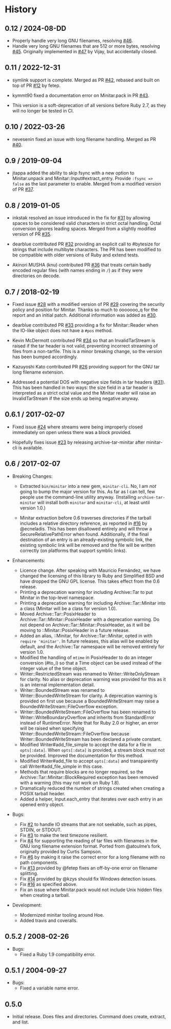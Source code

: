 # History

## 0.12 / 2024-08-DD

- Properly handle very long GNU filenames, resolving [#46][].
- Handle very long GNU filenames that are 512 or more bytes, resolving [#45][].
  Originally implemented in [#47][] by Vijay, but accidentally closed.

## 0.11 / 2022-12-31

- symlink support is complete. Merged as PR [#42][], rebased and built on top of
  PR [#12][] by fetep.

- kymmt90 fixed a documentation error on Minitar.pack in PR [#43][].

- This version is a soft-deprecation of all versions before Ruby 2.7, as they
  will no longer be tested in CI.

## 0.10 / 2022-03-26

- nevesenin fixed an issue with long filename handling. Merged as PR [#40][].

## 0.9 / 2019-09-04

- jtappa added the ability to skip fsync with a new option to Minitar.unpack
  and Minitar::Input#extract_entry. Provide `:fsync => false` as the last
  parameter to enable. Merged from a modified version of PR [#37][].

## 0.8 / 2019-01-05

- inkstak resolved an issue introduced in the fix for [#31][] by allowing
  spaces to be considered valid characters in strict octal handling. Octal
  conversion ignores leading spaces. Merged from a slightly modified version
  of PR [#35][].

- dearblue contributed PR [#32][] providing an explicit call to #bytesize for
  strings that include multibyte characters. The PR has been modified to be
  compatible with older versions of Ruby and extend tests.

- Akinori MUSHA (knu) contributed PR [#36][] that treats certain badly
  encoded regular files (with names ending in `/`) as if they were
  directories on decode.

## 0.7 / 2018-02-19

- Fixed issue [#28][] with a modified version of PR [#29][] covering the
  security policy and position for Minitar. Thanks so much to ooooooo_q for
  the report and an initial patch. Additional information was added as
  [#30][].

- dearblue contributed PR [#33][] providing a fix for Minitar::Reader when
  the IO-like object does not have a `#pos` method.

- Kevin McDermott contributed PR [#34][] so that an InvalidTarStream is
  raised if the tar header is not valid, preventing incorrect streaming of
  files from a non-tarfile. This is a minor breaking change, so the version
  has been bumped accordingly.

- Kazuyoshi Kato contributed PR [#26][] providing support for the GNU tar
  long filename extension.

- Addressed a potential DOS with negative size fields in tar headers
  ([#31][]). This has been handled in two ways: the size field in a tar
  header is interpreted as a strict octal value and the Minitar reader will
  raise an InvalidTarStream if the size ends up being negative anyway.

## 0.6.1 / 2017-02-07

- Fixed issue [#24][] where streams were being improperly closed immediately
  on open unless there was a block provided.

- Hopefully fixes issue [#23][] by releasing archive-tar-minitar after
  minitar-cli is available.

## 0.6 / 2017-02-07

- Breaking Changes:

  - Extracted `bin/minitar` into a new gem, `minitar-cli`. No, I am _not_
    going to bump the major version for this. As far as I can tell, few
    people use the command-line utility anyway. (Installing
    `archive-tar-minitar` will install both `minitar` and `minitar-cli`, at
    least until version 1.0.)

  - Minitar extraction before 0.6 traverses directories if the tarball
    includes a relative directory reference, as reported in [#16][] by
    @ecneladis. This has been disallowed entirely and will throw a
    SecureRelativePathError when found. Additionally, if the final
    destination of an entry is an already-existing symbolic link, the
    existing symbolic link will be removed and the file will be written
    correctly (on platforms that support symblic links).

- Enhancements:

  - Licence change. After speaking with Mauricio Fernández, we have changed
    the licensing of this library to Ruby and Simplified BSD and have
    dropped the GNU GPL license. This takes effect from the 0.6 release.
  - Printing a deprecation warning for including Archive::Tar to put
    Minitar in the top-level namespace.
  - Printing a deprecation warning for including Archive::Tar::Minitar into
    a class (Minitar will be a class for version 1.0).
  - Moved Archive::Tar::PosixHeader to Archive::Tar::Minitar::PosixHeader
    with a deprecation warning. Do not depend on
    Archive::Tar::Minitar::PosixHeader, as it will be moving to
    ::Minitar::PosixHeader in a future release.
  - Added an alias, ::Minitar, for Archive::Tar::Minitar, opted in with
    `require 'minitar'`. In future releases, this alias will be enabled by
    default, and the Archive::Tar namespace will be removed entirely for
    version 1.0.
  - Modified the handling of `mtime` in PosixHeader to do an integer
    conversion (#to_i) so that a Time object can be used instead of the
    integer value of the time object.
  - Writer::RestrictedStream was renamed to Writer::WriteOnlyStream for
    clarity. No alias or deprecation warning was provided for this as it is
    an internal implementation detail.
  - Writer::BoundedStream was renamed to Writer::BoundedWriteStream for
    clarity. A deprecation warning is provided on first use because a
    BoundedWriteStream may raise a BoundedWriteStream::FileOverflow
    exception.
  - Writer::BoundedWriteStream::FileOverflow has been renamed to
    Writer::WriteBoundaryOverflow and inherits from StandardError instead
    of RuntimeError. Note that for Ruby 2.0 or higher, an error will be
    raised when specifying Writer::BoundedWriteStream::FileOverflow because
    Writer::BoundedWriteStream has been declared a private constant.
  - Modified Writer#add_file_simple to accept the data for a
    file in `opts[:data]`. When `opts[:data]` is provided, a stream block
    must not be provided. Improved the documentation for this method.
  - Modified Writer#add_file to accept `opts[:data]` and transparently call
    Writer#add_file_simple in this case.
  - Methods that require blocks are no longer required, so the
    Archive::Tar::Minitar::BlockRequired exception has been removed with a
    warning (this may not work on Ruby 1.8).
  - Dramatically reduced the number of strings created when creating a
    POSIX tarball header.
  - Added a helper, Input.each_entry that iterates over each entry in an
    opened entry object.

- Bugs:

  - Fix [#2][] to handle IO streams that are not seekable, such as pipes,
    STDIN, or STDOUT.
  - Fix [#3][] to make the test timezone resilient.
  - Fix [#4][] for supporting the reading of tar files with filenames in
    the GNU long filename extension format. Ported from @atoulme’s fork,
    originally provided by Curtis Sampson.
  - Fix [#6][] by making it raise the correct error for a long filename
    with no path components.
  - Fix [#13][] provided by @fetep fixes an off-by-one error on filename
    splitting.
  - Fix [#14][] provided by @kzys should fix Windows detection issues.
  - Fix [#16][] as specified above.
  - Fix an issue where Minitar.pack would not include Unix hidden files
    when creating a tarball.

- Development:

  - Modernized minitar tooling around Hoe.
  - Added travis and coveralls.

## 0.5.2 / 2008-02-26

- Bugs:
  - Fixed a Ruby 1.9 compatibility error.

## 0.5.1 / 2004-09-27

- Bugs:
  - Fixed a variable name error.

## 0.5.0

- Initial release. Does files and directories. Command does create, extract,
  and list.

[#2]: https://github.com/halostatue/minitar/issues/2
[#3]: https://github.com/halostatue/minitar/issues/3
[#4]: https://github.com/halostatue/minitar/issues/4
[#6]: https://github.com/halostatue/minitar/issues/6
[#12]: https://github.com/halostatue/minitar/pull/12
[#13]: https://github.com/halostatue/minitar/issues/13
[#14]: https://github.com/halostatue/minitar/issues/14
[#16]: https://github.com/halostatue/minitar/issues/16
[#23]: https://github.com/halostatue/minitar/issues/23
[#24]: https://github.com/halostatue/minitar/issues/24
[#26]: https://github.com/halostatue/minitar/issues/27
[#28]: https://github.com/halostatue/minitar/issues/28
[#29]: https://github.com/halostatue/minitar/pull/29
[#30]: https://github.com/halostatue/minitar/issues/30
[#31]: https://github.com/halostatue/minitar/issues/31
[#32]: https://github.com/halostatue/minitar/pull/32
[#33]: https://github.com/halostatue/minitar/pull/33
[#34]: https://github.com/halostatue/minitar/pull/34
[#35]: https://github.com/halostatue/minitar/pull/35
[#36]: https://github.com/halostatue/minitar/pull/36
[#37]: https://github.com/halostatue/minitar/pull/37
[#40]: https://github.com/halostatue/minitar/pull/40
[#42]: https://github.com/halostatue/minitar/pull/42
[#43]: https://github.com/halostatue/minitar/pull/43
[#45]: https://github.com/halostatue/minitar/issues/45
[#46]: https://github.com/halostatue/minitar/issues/46
[#47]: https://github.com/halostatue/minitar/pull/47
